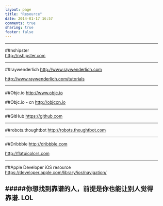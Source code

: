 ```yaml
---
layout: page
title: "Resource"
date: 2014-01-17 16:57
comments: true
sharing: true
footer: false
---
```

---------------

##nshipster  
<http://nshipster.com>

-------

##raywenderlich
<http://www.raywenderlich.com>

<http://www.raywenderlich.com/tutorials>

----------

##Objc.io
<http://www.objc.io>

##Objc.io - cn
<http://objccn.io>

----------


##GitHub
<https://github.com>


-------------

##robots.thoughtbot
<http://robots.thoughtbot.com>

-------


##Dribbble
<http://dribbble.com>

<http://flatuicolors.com>

-------

##Apple Developer iOS resource
<https://developer.apple.com/library/ios/navigation/>



#####你想找到靠谱的人，前提是你也能让别人觉得靠谱. LOL
--------

